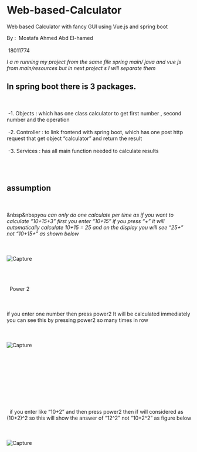 # Web-based-Calculator
Web based Calculator with fancy GUI using Vue.js and spring boot  

By :
&nbsp;Mostafa Ahmed Abd El-hamed
<br/><br/>
&nbsp;18011774

*I a m running my project from the same file spring main/ java and vue js from main/resources 
but in next project s I will separate them*


## In spring boot there is 3 packages.
<br/><br/>
&nbsp;-1. Objects :
which has one class calculator to get first number , second number and the operation
<br/><br/>
&nbsp;-2. Controller :
to link frontend with spring boot, which has one post http request that get object “calculator” and return the result
<br/><br/>
&nbsp;-3. Services :
has all main function needed to calculate results
<br/><br/><br/><br/>

## assumption
<br/><br/>
&nbsp&nbsp*you can only do one calculate per time as if you want to calculate “10+15+3”
first you enter “10+15” if you press “+” it will automatically calculate 10+15 = 25 and on the display you will see “25+” not “10+15+” as shown below*
<br/><br/><br/><br/>
![Capture](https://user-images.githubusercontent.com/59110598/126708112-8265d7ba-d20f-4fe8-a2e2-14cf6aa48a16.JPG)
<br/><br/><br/><br/>


&nbsp;&nbsp;Power 2
<br/><br/><br/><br/>
if you enter one number then press power2
It will be calculated immediately you can see this by pressing power2 so many times in row
<br/><br/><br/><br/>
![Capture](https://user-images.githubusercontent.com/59110598/126708317-75b62e0a-e2a9-4fbd-b2e9-59481e755984.JPG)

<br/><br/><br/><br/><br/><br/><br/><br/>

&nbsp;&nbsp;if you enter like “10+2” and then press power2 then if will considered as (10+2)^2 so this will show the answer of “12^2” not “10+2^2”
as figure below
<br/><br/><br/><br/>
![Capture](https://user-images.githubusercontent.com/59110598/126708405-e466e0ce-f0bd-4c74-8c10-c2a40290918f.JPG)

